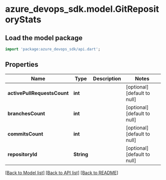 # azure_devops_sdk.model.GitRepositoryStats

## Load the model package
```dart
import 'package:azure_devops_sdk/api.dart';
```

## Properties
Name | Type | Description | Notes
------------ | ------------- | ------------- | -------------
**activePullRequestsCount** | **int** |  | [optional] [default to null]
**branchesCount** | **int** |  | [optional] [default to null]
**commitsCount** | **int** |  | [optional] [default to null]
**repositoryId** | **String** |  | [optional] [default to null]

[[Back to Model list]](../README.md#documentation-for-models) [[Back to API list]](../README.md#documentation-for-api-endpoints) [[Back to README]](../README.md)


